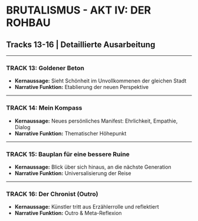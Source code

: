 # BRUTALISMUS - AKT IV: DER ROHBAU
## Tracks 13-16 | Detaillierte Ausarbeitung
---
### TRACK 13: Goldener Beton
- **Kernaussage:** Sieht Schönheit im Unvollkommenen der gleichen Stadt
- **Narrative Funktion:** Etablierung der neuen Perspektive
---
### TRACK 14: Mein Kompass
- **Kernaussage:** Neues persönliches Manifest: Ehrlichkeit, Empathie, Dialog
- **Narrative Funktion:** Thematischer Höhepunkt
---
### TRACK 15: Bauplan für eine bessere Ruine
- **Kernaussage:** Blick über sich hinaus, an die nächste Generation
- **Narrative Funktion:** Universalisierung der Reise
---
### TRACK 16: Der Chronist (Outro)
- **Kernaussage:** Künstler tritt aus Erzählerrolle und reflektiert
- **Narrative Funktion:** Outro & Meta-Reflexion
